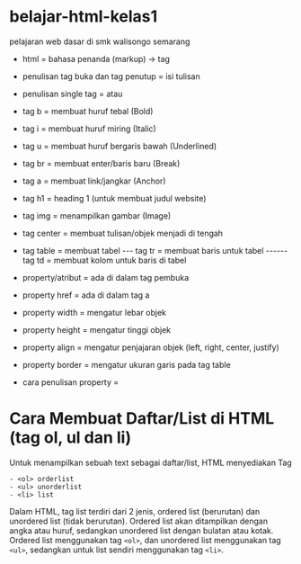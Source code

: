 # belajar-html-kelas1

pelajaran web dasar di smk walisongo semarang

- html = bahasa penanda (markup) -> tag
- penulisan tag buka dan tag penutup = <tag>isi tulisan</tag>
- penulisan single tag = <tag> atau <tag/>

- tag b = membuat huruf tebal (Bold)
- tag i = membuat huruf miring (Italic)
- tag u = membuat huruf bergaris bawah (Underlined)
- tag br = membuat enter/baris baru (Break)
- tag a = membuat link/jangkar (Anchor)
- tag h1 = heading 1 (untuk membuat judul website)
- tag img = menampilkan gambar (Image)
- tag center = membuat tulisan/objek menjadi di tengah
- tag table = membuat tabel
  --- tag tr = membuat baris untuk tabel
  ------ tag td = membuat kolom untuk baris di tabel

- property/atribut = ada di dalam tag pembuka
- property href = ada di dalam tag a
- property width = mengatur lebar objek
- property height = mengatur tinggi objek
- property align = mengatur penjajaran objek (left, right, center, justify)
- property border = mengatur ukuran garis pada tag table

- cara penulisan property = <tag property="apa?"></tag>

# Cara Membuat Daftar/List di HTML (tag ol, ul dan li)
Untuk menampilkan sebuah text sebagai daftar/list, HTML menyediakan Tag 
```
- <ol> orderlist
- <ul> unorderlist
- <li> list
```
Dalam HTML, tag list terdiri dari 2 jenis, ordered list (berurutan) dan unordered list (tidak berurutan). Ordered list akan ditampilkan dengan angka atau huruf, sedangkan unordered list dengan bulatan atau kotak.
Ordered list menggunakan tag ```<ol>```, dan unordered list menggunakan tag ```<ul>```, sedangkan untuk list sendiri menggunakan tag ```<li>```.
